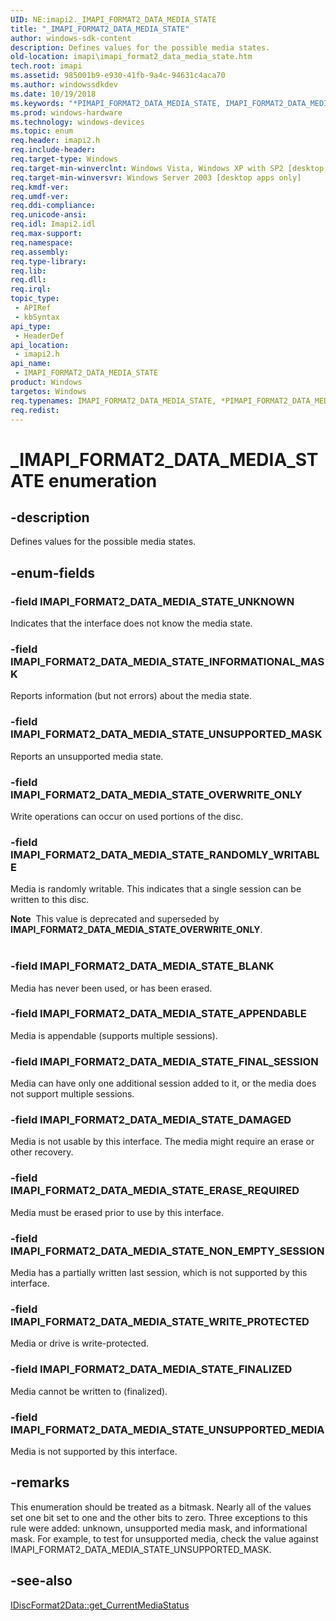 ```yaml
---
UID: NE:imapi2._IMAPI_FORMAT2_DATA_MEDIA_STATE
title: "_IMAPI_FORMAT2_DATA_MEDIA_STATE"
author: windows-sdk-content
description: Defines values for the possible media states.
old-location: imapi\imapi_format2_data_media_state.htm
tech.root: imapi
ms.assetid: 985001b9-e930-41fb-9a4c-94631c4aca70
ms.author: windowssdkdev
ms.date: 10/19/2018
ms.keywords: "*PIMAPI_FORMAT2_DATA_MEDIA_STATE, IMAPI_FORMAT2_DATA_MEDIA_STATE, IMAPI_FORMAT2_DATA_MEDIA_STATE enumeration [IMAPI], IMAPI_FORMAT2_DATA_MEDIA_STATE_APPENDABLE, IMAPI_FORMAT2_DATA_MEDIA_STATE_BLANK, IMAPI_FORMAT2_DATA_MEDIA_STATE_DAMAGED, IMAPI_FORMAT2_DATA_MEDIA_STATE_ERASE_REQUIRED, IMAPI_FORMAT2_DATA_MEDIA_STATE_FINALIZED, IMAPI_FORMAT2_DATA_MEDIA_STATE_FINAL_SESSION, IMAPI_FORMAT2_DATA_MEDIA_STATE_INFORMATIONAL_MASK, IMAPI_FORMAT2_DATA_MEDIA_STATE_NON_EMPTY_SESSION, IMAPI_FORMAT2_DATA_MEDIA_STATE_OVERWRITE_ONLY, IMAPI_FORMAT2_DATA_MEDIA_STATE_RANDOMLY_WRITABLE, IMAPI_FORMAT2_DATA_MEDIA_STATE_UNKNOWN, IMAPI_FORMAT2_DATA_MEDIA_STATE_UNSUPPORTED_MASK, IMAPI_FORMAT2_DATA_MEDIA_STATE_UNSUPPORTED_MEDIA, IMAPI_FORMAT2_DATA_MEDIA_STATE_WRITE_PROTECTED, PIMAPI_FORMAT2_DATA_MEDIA_STATE, PIMAPI_FORMAT2_DATA_MEDIA_STATE enumeration pointer [IMAPI], _IMAPI_FORMAT2_DATA_MEDIA_STATE, imapi.imapi_format2_data_media_state, imapi2/IMAPI_FORMAT2_DATA_MEDIA_STATE, imapi2/IMAPI_FORMAT2_DATA_MEDIA_STATE_APPENDABLE, imapi2/IMAPI_FORMAT2_DATA_MEDIA_STATE_BLANK, imapi2/IMAPI_FORMAT2_DATA_MEDIA_STATE_DAMAGED, imapi2/IMAPI_FORMAT2_DATA_MEDIA_STATE_ERASE_REQUIRED, imapi2/IMAPI_FORMAT2_DATA_MEDIA_STATE_FINALIZED, imapi2/IMAPI_FORMAT2_DATA_MEDIA_STATE_FINAL_SESSION, imapi2/IMAPI_FORMAT2_DATA_MEDIA_STATE_INFORMATIONAL_MASK, imapi2/IMAPI_FORMAT2_DATA_MEDIA_STATE_NON_EMPTY_SESSION, imapi2/IMAPI_FORMAT2_DATA_MEDIA_STATE_OVERWRITE_ONLY, imapi2/IMAPI_FORMAT2_DATA_MEDIA_STATE_RANDOMLY_WRITABLE, imapi2/IMAPI_FORMAT2_DATA_MEDIA_STATE_UNKNOWN, imapi2/IMAPI_FORMAT2_DATA_MEDIA_STATE_UNSUPPORTED_MASK, imapi2/IMAPI_FORMAT2_DATA_MEDIA_STATE_UNSUPPORTED_MEDIA, imapi2/IMAPI_FORMAT2_DATA_MEDIA_STATE_WRITE_PROTECTED, imapi2/PIMAPI_FORMAT2_DATA_MEDIA_STATE"
ms.prod: windows-hardware
ms.technology: windows-devices
ms.topic: enum
req.header: imapi2.h
req.include-header: 
req.target-type: Windows
req.target-min-winverclnt: Windows Vista, Windows XP with SP2 [desktop apps only]
req.target-min-winversvr: Windows Server 2003 [desktop apps only]
req.kmdf-ver: 
req.umdf-ver: 
req.ddi-compliance: 
req.unicode-ansi: 
req.idl: Imapi2.idl
req.max-support: 
req.namespace: 
req.assembly: 
req.type-library: 
req.lib: 
req.dll: 
req.irql: 
topic_type:
 - APIRef
 - kbSyntax
api_type:
 - HeaderDef
api_location:
 - imapi2.h
api_name:
 - IMAPI_FORMAT2_DATA_MEDIA_STATE
product: Windows
targetos: Windows
req.typenames: IMAPI_FORMAT2_DATA_MEDIA_STATE, *PIMAPI_FORMAT2_DATA_MEDIA_STATE
req.redist: 
---
```


# _IMAPI_FORMAT2_DATA_MEDIA_STATE enumeration


## -description


Defines values for the possible media states.


## -enum-fields




### -field IMAPI_FORMAT2_DATA_MEDIA_STATE_UNKNOWN

Indicates that the interface does not know the media state.


### -field IMAPI_FORMAT2_DATA_MEDIA_STATE_INFORMATIONAL_MASK

Reports information (but not errors) about the media state.


### -field IMAPI_FORMAT2_DATA_MEDIA_STATE_UNSUPPORTED_MASK

Reports an unsupported media state.


### -field IMAPI_FORMAT2_DATA_MEDIA_STATE_OVERWRITE_ONLY

Write operations can occur on used portions of the disc.


### -field IMAPI_FORMAT2_DATA_MEDIA_STATE_RANDOMLY_WRITABLE

Media is randomly writable.  This indicates that a single session can be written to this disc.

<div class="alert"><b>Note</b>  This value is deprecated and superseded by <b>IMAPI_FORMAT2_DATA_MEDIA_STATE_OVERWRITE_ONLY</b>.</div>
<div> </div>

### -field IMAPI_FORMAT2_DATA_MEDIA_STATE_BLANK

Media has never been used, or has been erased.


### -field IMAPI_FORMAT2_DATA_MEDIA_STATE_APPENDABLE

Media is appendable (supports multiple sessions).


### -field IMAPI_FORMAT2_DATA_MEDIA_STATE_FINAL_SESSION

Media can have only one additional session added to it, or the media does not support multiple sessions.


### -field IMAPI_FORMAT2_DATA_MEDIA_STATE_DAMAGED

Media is not usable by this interface.  The media might require an erase or other recovery.


### -field IMAPI_FORMAT2_DATA_MEDIA_STATE_ERASE_REQUIRED

Media must be erased prior to use by this interface.


### -field IMAPI_FORMAT2_DATA_MEDIA_STATE_NON_EMPTY_SESSION

Media has a partially written last session, which is not supported by this interface.


### -field IMAPI_FORMAT2_DATA_MEDIA_STATE_WRITE_PROTECTED

Media or drive is write-protected.


### -field IMAPI_FORMAT2_DATA_MEDIA_STATE_FINALIZED

Media cannot be written to (finalized).


### -field IMAPI_FORMAT2_DATA_MEDIA_STATE_UNSUPPORTED_MEDIA

Media is not supported by this interface.


## -remarks



This enumeration should be treated as a bitmask. Nearly all of the values set one bit set to one and the other bits to  zero.  Three exceptions to this rule were added: unknown, unsupported media mask, and informational mask.  For example, to test for unsupported media, check the value against IMAPI_FORMAT2_DATA_MEDIA_STATE_UNSUPPORTED_MASK.




## -see-also




<a href="https://msdn.microsoft.com/b8ed119f-8976-48aa-ab9a-86c1361b6e14">IDiscFormat2Data::get_CurrentMediaStatus</a>
 

 

